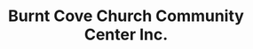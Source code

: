---
layout: repo
title: "Burnt Cove Church Community Center Inc."
id: 3393
permalink: repos/3393/
---